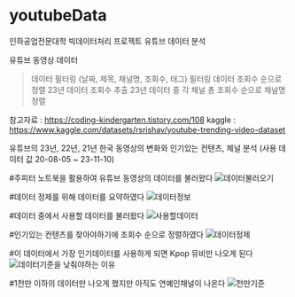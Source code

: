 # youtubeData

인하공업전문대학 빅데이터처리 프로젝트
유튜브 데이터 분석

유튜브 동영상 데이터
>데이터 필터링 (날짜, 제목, 채널명, 조회수, 태그)
>필터링 데이터 조회수 순으로 정렬
>23년 데이터 조회수 추출
>23년 데이터 중 각 채널 총 조회수 순으로 채널명 정렬

참고자료 : https://coding-kindergarten.tistory.com/108
kaggle : https://www.kaggle.com/datasets/rsrishav/youtube-trending-video-dataset

유튜브의 23년, 22년, 21년 한국 동영상의 변화와 인기있는 컨텐츠, 체널 분석
(사용 데이터 값 20-08-05 ~ 23-11-10)

#주피터 노트북을 활용하여 유튜브 동영상의 데이터를 불러왔다
![데이터불러오기](https://github.com/dlrkd/youtubeData/assets/35716755/b9e24933-4082-44eb-a950-22890d06c69e)

#데이터 정제를 위해 데이터를 요약하였다
![데이터정보](https://github.com/dlrkd/youtubeData/assets/35716755/68032dc1-4b16-49ad-bc2d-b66baedcba6d)

#데이터 중에서 사용할 데이터를 불러왔다
![사용할데이터](https://github.com/dlrkd/youtubeData/assets/35716755/b70e1b97-8064-4132-8e58-8332b6a78923)

#인기있는 컨텐츠를 찾아야하기에 조회수 순으로 정렬하였다
![데이터정제](https://github.com/dlrkd/youtubeData/assets/35716755/0754a9d0-bb48-43d9-ab77-0d23418c8ef4)

#이 데이터에서 가장 인기데이터를 사용하게 되면 Kpop 뮤비만 나오게 된다
![데이터기준을 낮춰야하는 이유](https://github.com/dlrkd/youtubeData/assets/35716755/1dae6b3b-7015-4477-afc4-7c4de01a3635)

#1천만 이하의 데이터만 나오게 했지만 아직도 연예인채널이 나온다
![천만기준](https://github.com/dlrkd/youtubeData/assets/35716755/0d510444-3b33-4a4f-a96b-5ba018b9711a)




